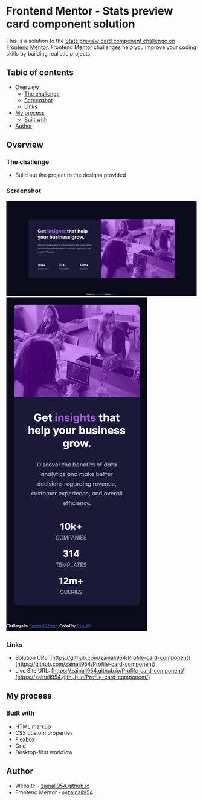 # Frontend Mentor - Stats preview card component solution

This is a solution to the [Stats preview card component challenge on Frontend Mentor](https://www.frontendmentor.io/challenges/stats-preview-card-component-8JqbgoU62). Frontend Mentor challenges help you improve your coding skills by building realistic projects. 

## Table of contents

- [Overview](#overview)
  - [The challenge](#the-challenge)
  - [Screenshot](#screenshot)
  - [Links](#links)
- [My process](#my-process)
  - [Built with](#built-with)
- [Author](#author)

## Overview

### The challenge

- Build out the project to the designs provided

### Screenshot

![](./Screenshots/img%20(1).png)
![](./Screenshots/img%20(2).png)



### Links

- Solution URL: [https://github.com/zainali954/Profile-card-component](https://github.com/zainali954/Profile-card-component)
- Live Site URL: [https://zainali954.github.io/Profile-card-component/](https://zainali954.github.io/Profile-card-component/)

## My process

### Built with

- HTML markup
- CSS custom properties
- Flexbox
- Grid
- Desktop-first workflow


## Author

- Website - [zainali954.github.io](https://zainali954.github.io/Profile-card-component/)
- Frontend Mentor - [@zainali954](https://www.frontendmentor.io/profile/zainali954)
